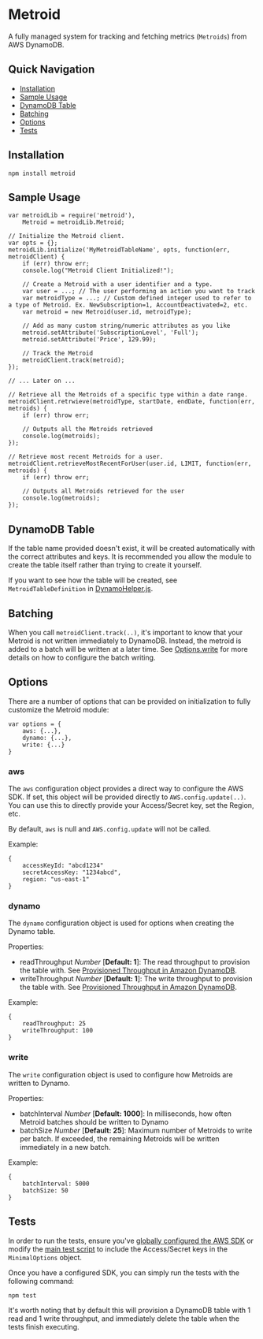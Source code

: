 # Metroid

A fully managed system for tracking and fetching metrics (`Metroids`) from AWS DynamoDB. 

## Quick Navigation
- [Installation](#installation)
- [Sample Usage](#sample-usage)
- [DynamoDB Table](#dynamodb-table)
- [Batching](#batching)
- [Options](#options)
- [Tests](#tests)

## Installation
```
npm install metroid
```

## Sample Usage

```node
var metroidLib = require('metroid'),
    Metroid = metroidLib.Metroid;

// Initialize the Metroid client.
var opts = {};
metroidLib.initialize('MyMetroidTableName', opts, function(err, metroidClient) {
    if (err) throw err;
    console.log("Metroid Client Initialized!");
    
    // Create a Metroid with a user identifier and a type.
    var user = ...; // The user performing an action you want to track
    var metroidType = ...; // Custom defined integer used to refer to a type of Metroid. Ex. NewSubscription=1, AccountDeactivated=2, etc.
    var metroid = new Metroid(user.id, metroidType);
    
    // Add as many custom string/numeric attributes as you like
    metroid.setAttribute('SubscriptionLevel', 'Full');
    metroid.setAttribute('Price', 129.99);
    
    // Track the Metroid
    metroidClient.track(metroid);
});

// ... Later on ...

// Retrieve all the Metroids of a specific type within a date range.
metroidClient.retrwieve(metroidType, startDate, endDate, function(err, metroids) {
    if (err) throw err;
    
    // Outputs all the Metroids retrieved
    console.log(metroids);
});

// Retrieve most recent Metroids for a user.
metroidClient.retrieveMostRecentForUser(user.id, LIMIT, function(err, metroids) {
    if (err) throw err;
    
    // Outputs all Metroids retrieved for the user
    console.log(metroids);
});

```

## DynamoDB Table

If the table name provided doesn't exist, it will be created automatically with the correct attributes and keys. It is recommended you allow the module to create the table itself rather than trying to create it yourself. 

If you want to see how the table will be created, see `MetroidTableDefinition` in [DynamoHelper.js](service/DynamoHelper.js).

## Batching

When you call `metroidClient.track(..)`, it's important to know that your Metroid is not written immediately to DynamoDB. Instead, the metroid is added to a batch will be written at a later time. See [Options.write](#write) for more details on how to configure the batch writing.

## Options

There are a number of options that can be provided on initialization to fully customize the Metroid module:

```node
var options = {
    aws: {...},
    dynamo: {...},
    write: {...}
}
```

### aws

The `aws` configuration object provides a direct way to configure the AWS SDK. If set, this object will be provided directly to `AWS.config.update(..)`. You can use this to directly provide your Access/Secret key, set the Region, etc.

By default, `aws` is null and `AWS.config.update` will not be called.

Example:
```
{
    accessKeyId: "abcd1234"
    secretAccessKey: "1234abcd",
    region: "us-east-1"
}
```

### dynamo

The `dynamo` configuration object is used for options when creating the Dynamo table. 

Properties:
- readThroughput *Number* [**Default: 1**]: The read throughput to provision the table with. See [Provisioned Throughput in Amazon DynamoDB](http://docs.aws.amazon.com/amazondynamodb/latest/developerguide/ProvisionedThroughputIntro.html).
- writeThroughput *Number* [**Default: 1**]: The write throughput to provision the table with. See [Provisioned Throughput in Amazon DynamoDB](http://docs.aws.amazon.com/amazondynamodb/latest/developerguide/ProvisionedThroughputIntro.html).

Example:
```
{
    readThroughput: 25
    writeThroughput: 100
}
```

### write

The `write` configuration object is used to configure how Metroids are written to Dynamo.

Properties:
- batchInterval *Number* [**Default: 1000**]: In milliseconds, how often Metroid batches should be written to Dynamo
- batchSize *Number* [**Default: 25**]: Maximum number of Metroids to write per batch. If exceeded, the remaining Metroids will be written immediately in a new batch.

Example:
```
{
    batchInterval: 5000
    batchSize: 50
}
```

## Tests

In order to run the tests, ensure you've [globally configured the AWS SDK](http://docs.aws.amazon.com/cli/latest/userguide/cli-chap-getting-started.html) or modify the [main test script](test/index.js) to include the Access/Secret keys in the `MinimalOptions` object.

Once you have a configured SDK, you can simply run the tests with the following command:

```
npm test
```

It's worth noting that by default this will provision a DynamoDB table with 1 read and 1 write throughput, and immediately delete the table when the tests finish executing. 
